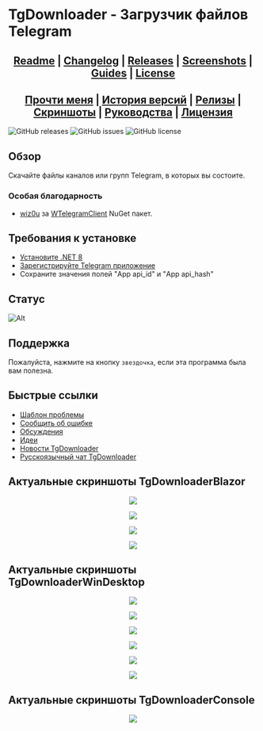 ﻿# TgDownloader - Загрузчик файлов Telegram

## <div align="center"><b><a href="README.md">Readme</a> | <a href="CHANGELOG.md">Changelog</a> | <a href="RELEASE.md">Releases</a> | <a href="SCREENSHOTS.md">Screenshots</a> | <a href="GUIDES.md">Guides</a> | <a href="LICENSE.md">License</a></b></div>
## <div align="center"><b><a href="README-RUS.md">Прочти меня</a> | <a href="CHANGELOG-RUS.md">История версий</a> | <a href="RELEASE.md">Релизы</a> | <a href="SCREENSHOTS.md">Скриншоты</a> | <a href="GUIDES-RUS.md">Руководства</a> | <a href="LICENSE.md">Лицензия</a></b></div>

![GitHub releases](https://img.shields.io/github/downloads/DamianMorozov/TgDownloader/total?style=social)
![GitHub issues](https://img.shields.io/github/issues/DamianMorozov/TgDownloader?style=social)
![GitHub license](https://img.shields.io/github/license/DamianMorozov/TgDownloader?style=social)

## Обзор
Скачайте файлы каналов или групп Telegram, в которых вы состоите.

### Особая благодарность
- [wiz0u](https://github.com/wiz0u) за [WTelegramClient](https://github.com/wiz0u/WTelegramClient) NuGet пакет.

## Требования к установке
- [Установите .NET 8](https://dotnet.microsoft.com/download/dotnet/8.0)
- [Зарегистрируйте Telegram приложение](https://my.telegram.org/apps/)
- Сохраните значения полей "App api_id" и "App api_hash"

## Статус
![Alt](https://repobeats.axiom.co/api/embed/c14de41002f34b22bb5ad579995904aa375930d2.svg "Repobeats analytics image")

## Поддержка
Пожалуйста, нажмите на кнопку `звездочка`, если эта программа была вам полезна.

## Быстрые ссылки
- [Шаблон проблемы](ISSUE-RUS.md)
- [Сообщить об ошибке](https://github.com/DamianMorozov/TgDownloader/issues)
- [Обсуждения](https://github.com/DamianMorozov/TgDownloader/discussions)
- [Идеи](https://github.com/DamianMorozov/TgDownloader/discussions/categories/ideas)
- [Новости TgDownloader](https://t.me/TgDownloader)
- [Русскоязычный чат TgDownloader](https://t.me/TgDownloaderChatRus)


## Актуальные скриншоты TgDownloaderBlazor

<p align="center"><img src="Assets/TgDownloaderBlazor_Home.png"></p>
<p align="center"><img src="Assets/TgDownloaderBlazor_Apps.png"></p>
<p align="center"><img src="Assets/TgDownloaderBlazor_Filters.png"></p>
<p align="center"><img src="Assets/TgDownloaderBlazor_Proxies.png"></p>

## Актуальные скриншоты TgDownloaderWinDesktop

<p align="center"><img src="Assets/TgDownloaderWinDesktop.png"></p>
<p align="center"><img src="Assets/TgDownloaderWinDesktop_Client.png"></p>
<p align="center"><img src="Assets/TgDownloaderWinDesktop_Client_Success.png"></p>
<p align="center"><img src="Assets/TgDownloaderWinDesktop_Proxies.png"></p>
<p align="center"><img src="Assets/TgDownloaderWinDesktop_Sources.png"></p>
<p align="center"><img src="Assets/TgDownloaderWinDesktop_ItemSource.png"></p>

## Актуальные скриншоты TgDownloaderConsole

<p align="center"><img src="Assets/TgDownloaderConsole.png"></p>
